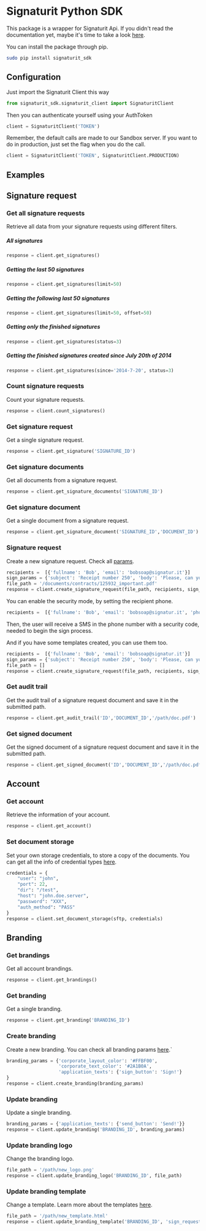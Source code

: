 Signaturit Python SDK
=====================
This package is a wrapper for Signaturit Api. If you didn't read the documentation yet, maybe it's time to take a look [here](http://docs.signaturit.com/).

You can install the package through pip.

```bash
sudo pip install signaturit_sdk
```

Configuration
-------------
Just import the Signaturit Client this way

```python
from signaturit_sdk.signaturit_client import SignaturitClient
```

Then you can authenticate yourself using your AuthToken

```python
client = SignaturitClient('TOKEN')
```

Remember, the default calls are made to our Sandbox server. If you want to do in production, just set the flag when you do the call.

```python
client = SignaturitClient('TOKEN', SignaturitClient.PRODUCTION)
```

Examples
--------

## Signature request

### Get all signature requests

Retrieve all data from your signature requests using different filters.

##### All signatures

```python
response = client.get_signatures()
```

##### Getting the last 50 signatures

```python
response = client.get_signatures(limit=50)
```

##### Getting the following last 50 signatures

```python
response = client.get_signatures(limit=50, offset=50)
```

##### Getting only the finished signatures 

```python
response = client.get_signatures(status=3)
```

##### Getting the finished signatures created since July 20th of 2014

```python
response = client.get_signatures(since='2014-7-20', status=3)
```

### Count signature requests

Count your signature requests.

```python
response = client.count_signatures()
```

### Get signature request

Get a single signature request.

```python
response = client.get_signature('SIGNATURE_ID')
```

### Get signature documents

Get all documents from a signature request.

```python
response = client.get_signature_documents('SIGNATURE_ID')
```

### Get signature document

Get a single document from a signature request.

```python
response = client.get_signature_document('SIGNATURE_ID','DOCUMENT_ID')
```

### Signature request

Create a new signature request. Check all [params](http://docs.signaturit.com/api/#sign_create_sign).

```python
recipients =  [{'fullname': 'Bob', 'email': 'bobsoap@signatur.it'}]
sign_params = {'subject': 'Receipt number 250', 'body': 'Please, can you sign this document?'}
file_path = '/documents/contracts/125932_important.pdf'
response = client.create_signature_request(file_path, recipients, sign_params)
```

You can enable the security mode, by setting the recipient phone.

```python
recipients =  [{'fullname': 'Bob', 'email': 'bobsoap@signatur.it', 'phone': 'XXXXX}]'}]
```

Then, the user will receive a SMS in the phone number with a security code, needed to begin the sign process.

And if you have some templates created, you can use them too.

```python
recipients =  [{'fullname': 'Bob', 'email': 'bobsoap@signatur.it'}]
sign_params = {'subject': 'Receipt number 250', 'body': 'Please, can you sign this document?', 'templates': ['id1',...]}
file_path = []
response = client.create_signature_request(file_path, recipients, sign_params)
```

### Get audit trail

Get the audit trail of a signature request document and save it in the submitted path.

```python
response = client.get_audit_trail('ID','DOCUMENT_ID','/path/doc.pdf')
```

### Get signed document

Get the signed document of a signature request document and save it in the submitted path.

```python
response = client.get_signed_document('ID','DOCUMENT_ID','/path/doc.pdf')
```

## Account

### Get account

Retrieve the information of your account.

```python
response = client.get_account()
```

### Set document storage

Set your own storage credentials, to store a copy of the documents. You can get all the info of credential types [here](http://docs.signaturit.com/api/#account_set_credentials).

```python
credentials = {
    "user": "john",
    "port": 22,
    "dir": "/test",
    "host": "john.doe.server",
    "password": "XXX",
    "auth_method": "PASS"
}
response = client.set_document_storage(sftp, credentials)
```

## Branding

### Get brandings

Get all account brandings.

```python
response = client.get_brandings()
```

### Get branding

Get a single branding.

```python
response = client.get_branding('BRANDING_ID')
```

### Create branding

Create a new branding. You can check all branding params [here](http://docs.signaturit.com/api/#set_branding).`

```python
branding_params = {'corporate_layout_color': '#FFBF00',
                   'corporate_text_color': '#2A1B0A',
                   'application_texts': {'sign_button': 'Sign!'}
}
response = client.create_branding(branding_params)
```

### Update branding

Update a single branding.

```python
branding_params = {'application_texts': {'send_button': 'Send!'}}
response = client.update_branding('BRANDING_ID', branding_params)
```

### Update branding logo

Change the branding logo.

```python
file_path = '/path/new_logo.png'
response = client.update_branding_logo('BRANDING_ID', file_path)
```

### Update branding template

Change a template. Learn more about the templates [here](http://docs.signaturit.com/api/#put_template_branding).

```python
file_path = '/path/new_template.html'
response = client.update_branding_template('BRANDING_ID', 'sign_request', file_path)
```
